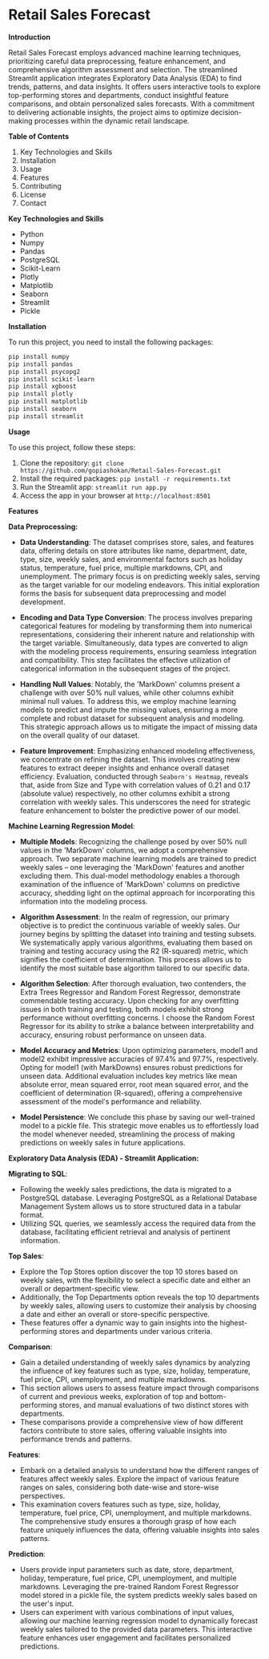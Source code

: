 # Retail Sales Forecast

**Introduction**

Retail Sales Forecast employs advanced machine learning techniques, prioritizing careful data preprocessing, feature enhancement, and comprehensive algorithm assessment and selection. The streamlined Streamlit application integrates Exploratory Data Analysis (EDA) to find trends, patterns, and data insights. It offers users interactive tools to explore top-performing stores and departments, conduct insightful feature comparisons, and obtain personalized sales forecasts. With a commitment to delivering actionable insights, the project aims to optimize decision-making processes within the dynamic retail landscape.


**Table of Contents**

1. Key Technologies and Skills
2. Installation
3. Usage
4. Features
5. Contributing
6. License
7. Contact


**Key Technologies and Skills**
- Python
- Numpy
- Pandas
- PostgreSQL
- Scikit-Learn
- Plotly
- Matplotlib
- Seaborn
- Streamlit
- Pickle


**Installation**

To run this project, you need to install the following packages:

```python
pip install numpy
pip install pandas
pip install psycopg2
pip install scikit-learn
pip install xgboost
pip install plotly
pip install matplotlib
pip install seaborn
pip install streamlit
```

**Usage**

To use this project, follow these steps:

1. Clone the repository: ```git clone https://github.com/gopiashokan/Retail-Sales-Forecast.git```
2. Install the required packages: ```pip install -r requirements.txt```
3. Run the Streamlit app: ```streamlit run app.py```
4. Access the app in your browser at ```http://localhost:8501```


**Features**

**Data Preprocessing:**

- **Data Understanding**: The dataset comprises store, sales, and features data, offering details on store attributes like name, department, date, type, size, weekly sales, and environmental factors such as holiday status, temperature, fuel price, multiple markdowns, CPI, and unemployment. The primary focus is on predicting weekly sales, serving as the target variable for our modeling endeavors. This initial exploration forms the basis for subsequent data preprocessing and model development.

- **Encoding and Data Type Conversion**: The process involves preparing categorical features for modeling by transforming them into numerical representations, considering their inherent nature and relationship with the target variable. Simultaneously, data types are converted to align with the modeling process requirements, ensuring seamless integration and compatibility. This step facilitates the effective utilization of categorical information in the subsequent stages of the project.

- **Handling Null Values**: Notably, the 'MarkDown' columns present a challenge with over 50% null values, while other columns exhibit minimal null values. To address this, we employ machine learning models to predict and impute the missing values, ensuring a more complete and robust dataset for subsequent analysis and modeling. This strategic approach allows us to mitigate the impact of missing data on the overall quality of our dataset.

- **Feature Improvement**: Emphasizing enhanced modeling effectiveness, we concentrate on refining the dataset. This involves creating new features to extract deeper insights and enhance overall dataset efficiency. Evaluation, conducted through `Seaborn's Heatmap`, reveals that, aside from Size and Type with correlation values of 0.21 and 0.17 (absolute value) respectively, no other columns exhibit a strong correlation with weekly sales. This underscores the need for strategic feature enhancement to bolster the predictive power of our model.


**Machine Learning Regression Model**:

- **Multiple Models**: Recognizing the challenge posed by over 50% null values in the 'MarkDown' columns, we adopt a comprehensive approach. Two separate machine learning models are trained to predict weekly sales – one leveraging the 'MarkDown' features and another excluding them. This dual-model methodology enables a thorough examination of the influence of 'MarkDown' columns on predictive accuracy, shedding light on the optimal approach for incorporating this information into the modeling process.

- **Algorithm Assessment**: In the realm of regression, our primary objective is to predict the continuous variable of weekly sales. Our journey begins by splitting the dataset into training and testing subsets. We systematically apply various algorithms, evaluating them based on training and testing accuracy using the R2 (R-squared) metric, which signifies the coefficient of determination. This process allows us to identify the most suitable base algorithm tailored to our specific data.

- **Algorithm Selection**: After thorough evaluation, two contenders, the Extra Trees Regressor and Random Forest Regressor, demonstrate commendable testing accuracy. Upon checking for any overfitting issues in both training and testing, both models exhibit strong performance without overfitting concerns. I choose the Random Forest Regressor for its ability to strike a balance between interpretability and accuracy, ensuring robust performance on unseen data.

- **Model Accuracy and Metrics**: Upon optimizing parameters, model1 and model2 exhibit impressive accuracies of 97.4% and 97.7%, respectively. Opting for model1 (with MarkDowns) ensures robust predictions for unseen data. Additional evaluation includes key metrics like mean absolute error, mean squared error, root mean squared error, and the coefficient of determination (R-squared), offering a comprehensive assessment of the model's performance and reliability.

- **Model Persistence**: We conclude this phase by saving our well-trained model to a pickle file. This strategic move enables us to effortlessly load the model whenever needed, streamlining the process of making predictions on weekly sales in future applications.



**Exploratory Data Analysis (EDA) - Streamlit Application:**

**Migrating to SQL**: 
- Following the weekly sales predictions, the data is migrated to a PostgreSQL database. Leveraging PostgreSQL as a Relational Database Management System allows us to store structured data in a tabular format. 
- Utilizing SQL queries, we seamlessly access the required data from the database, facilitating efficient retrieval and analysis of pertinent information.

**Top Sales**: 
- Explore the Top Stores option discover the top 10 stores based on weekly sales, with the flexibility to select a specific date and either an overall or department-specific view. 
- Additionally, the Top Departments option reveals the top 10 departments by weekly sales, allowing users to customize their analysis by choosing a date and either an overall or store-specific perspective. 
- These features offer a dynamic way to gain insights into the highest-performing stores and departments under various criteria.

**Comparison**: 
- Gain a detailed understanding of weekly sales dynamics by analyzing the influence of key features such as type, size, holiday, temperature, fuel price, CPI, unemployment, and multiple markdowns. 
- This section allows users to assess feature impact through comparisons of current and previous weeks, exploration of top and bottom-performing stores, and manual evaluations of two distinct stores with departments. 
- These comparisons provide a comprehensive view of how different factors contribute to store sales, offering valuable insights into performance trends and patterns.

**Features**: 
- Embark on a detailed analysis to understand how the different ranges of features affect weekly sales. Explore the impact of various feature ranges on sales, considering both date-wise and store-wise perspectives. 
- This examination covers features such as type, size, holiday, temperature, fuel price, CPI, unemployment, and multiple markdowns. The comprehensive study ensures a thorough grasp of how each feature uniquely influences the data, offering valuable insights into sales patterns.

**Prediction**: 
- Users provide input parameters such as date, store, department, holiday, temperature, fuel price, CPI, unemployment, and multiple markdowns. Leveraging the pre-trained Random Forest Regressor model stored in a pickle file, the system predicts weekly sales based on the user's input. 
- Users can experiment with various combinations of input values, allowing our machine learning regression model to dynamically forecast weekly sales tailored to the provided data parameters. This interactive feature enhances user engagement and facilitates personalized predictions.
